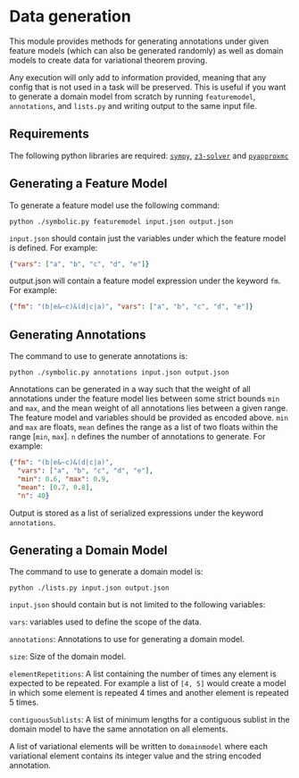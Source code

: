 # Data generation
This module provides methods for generating annotations under given feature models (which can also be generated randomly) as well as domain models to create data for variational theorem proving.

Any execution will only add to information provided, meaning that any config that is not used in a task will be preserved. This is useful if you want to generate a domain model from scratch by running `featuremodel`, `annotations`, and `lists.py` and writing output to the same input file.

## Requirements
The following python libraries are required:
[`sympy`](https://www.sympy.org/en/index.html), [`z3-solver`](https://pypi.org/project/z3-solver/) and [`pyapproxmc`](https://pypi.org/project/pyapproxmc/)

## Generating a Feature Model
To generate a feature model use the following command:
```
python ./symbolic.py featuremodel input.json output.json
```

`input.json` should contain just the variables under which the feature model is defined. For example:
```json
{"vars": ["a", "b", "c", "d", "e"]}
```

output.json will contain a feature model expression under the keyword `fm`. For example:
```json
{"fm": "(b|e&~c)&(d|c|a)", "vars": ["a", "b", "c", "d", "e"]}
```

## Generating Annotations

The command to use to generate annotations is:

```
python ./symbolic.py annotations input.json output.json
```
Annotations can be generated in a way such that the weight of all annotations under the feature model lies between some strict bounds `min` and `max`, and the mean weight of all annotations lies between a given range.
The feature model and variables should be provided as encoded above. `min` and `max` are floats, `mean` defines the range as a list of two floats within the range [`min`, `max`]. `n` defines the number of annotations to generate. For example:
```json
{"fm": "(b|e&~c)&(d|c|a)", 
  "vars": ["a", "b", "c", "d", "e"], 
  "min": 0.6, "max": 0.9, 
  "mean": [0.7, 0.8], 
  "n": 40}
```

Output is stored as a list of serialized expressions under the keyword `annotations`.

## Generating a Domain Model

The command to use to generate a domain model is:

```
python ./lists.py input.json output.json
```

`input.json` should contain but is not limited to the following variables:

`vars`: variables used to define the scope of the data.

`annotations`: Annotations to use for generating a domain model.

`size`: Size of the domain model.

`elementRepetitions`: A list containing the number of times any element is expected to be repeated. 
For example a list of `[4, 5]` would create a model in which some element is repeated 4 times and another element is repeated 5 times.

`contiguousSublists`: A list of minimum lengths for a contiguous sublist in the domain model to have the same annotation on all elements.

A list of variational elements will be written to `domainmodel` where each variational element contains its integer value and the string encoded annotation.



